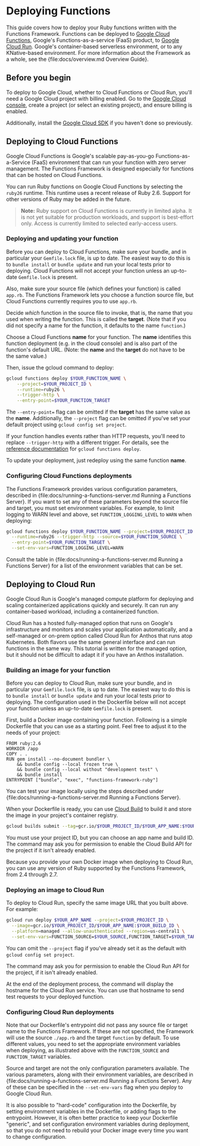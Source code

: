 <!--
# @title Deploying Functions
-->

# Deploying Functions

This guide covers how to deploy your Ruby functions written with the Functions
Framework. Functions can be deployed to
[Google Cloud Functions](https://cloud.google.com/functions), Google's
Functions-as-a-service (FaaS) product, to
[Google Cloud Run](https://cloud.google.com/run). Google's container-based
serverless environment, or to any KNative-based environment.
For more information about the Framework as a whole, see the
{file:docs/overview.md Overview Guide}.

## Before you begin

To deploy to Google Cloud, whether to Cloud Functions or Cloud Run, you'll need
a Google Cloud project with billing enabled. Go to the
[Google Cloud console](https://console.cloud.google.com/), create a project (or
select an existing project), and ensure billing is enabled.

Additionally, install the [Google Cloud SDK](https://cloud.google.com/sdk) if
you haven't done so previously.

## Deploying to Cloud Functions

Google Cloud Functions is Google's scalable pay-as-you-go Functions-as-a-Service
(FaaS) environment that can run your function with zero server management. The
Functions Framework is designed especially for functions that can be hosted on
Cloud Functions.

You can run Ruby functions on Google Cloud Functions by selecting the `ruby26`
runtime. This runtime uses a recent release of Ruby 2.6. Support for other
versions of Ruby may be added in the future.

> **Note:** Ruby support on Cloud Functions is currently in limited alpha.
> It is not yet suitable for production workloads, and support is best-effort
> only. Access is currently limited to selected early-access users.

### Deploying and updating your function

Before you can deploy to Cloud Functions, make sure your bundle, and in
particular your `Gemfile.lock` file, is up to date. The easiest way to do this
is to `bundle install` or `bundle update` and run your local tests prior to
deploying. Cloud Functions will not accept your function unless an up-to-date
`Gemfile.lock` is present.

Also, make sure your source file (which defines your function) is called
`app.rb`. The Functions Framework lets you choose a function source file, but
Cloud Functions currently requires you to use `app.rb`.

Decide _which_ function in the source file to invoke, that is, the name that you
used when writing the function. This is called the **target**. (Note that if you
did not specify a name for the function, it defaults to the name `function`.)

Choose a Cloud Functions **name** for your function. The **name** identifies
this function deployment (e.g. in the cloud console) and is also part of the
function's default URL. (Note: the **name** and the **target** do not have to
be the same value.)

Then, issue the gcloud command to deploy:

```sh
gcloud functions deploy $YOUR_FUNCTION_NAME \
    --project=$YOUR_PROJECT_ID \
    --runtime=ruby26 \
    --trigger-http \
    --entry-point=$YOUR_FUNCTION_TARGET
```

The `--entry-point=` flag can be omitted if the **target** has the same value
as the **name**. Additionally, the `--project` flag can be omitted if you've
set your default project using `gcloud config set project`.

If your function handles events rather than HTTP requests, you'll need to
replace `--trigger-http` with a different trigger. For details, see the
[reference documentation](https://cloud.google.com/sdk/gcloud/reference/functions/deploy)
for `gcloud functions deploy`.

To update your deployment, just redeploy using the same function **name**.

### Configuring Cloud Functions deployments

The Functions Framework provides various configuration parameters, described in
{file:docs/running-a-functions-server.md Running a Functions Server}.
If you want to set any of these parameters beyond the source file and target,
you must set environment variables. For example, to limit logging to WARN level
and above, set `FUNCTION_LOGGING_LEVEL` to `WARN` when deploying:

```sh
gcloud functions deploy $YOUR_FUNCTION_NAME --project=$YOUR_PROJECT_ID \
  --runtime=ruby26 --trigger-http --source=$YOUR_FUNCTION_SOURCE \
  --entry-point=$YOUR_FUNCTION_TARGET \
  --set-env-vars=FUNCTION_LOGGING_LEVEL=WARN
```

Consult the table in
{file:docs/running-a-functions-server.md Running a Functions Server}
for a list of the environment variables that can be set.

## Deploying to Cloud Run

Google Cloud Run is Google's managed compute platform for deploying and scaling
containerized applications quickly and securely. It can run any container-based
workload, including a containerized function.

Cloud Run has a hosted fully-managed option that runs on Google's infrastructure
and monitors and scales your application automatically, and a self-managed or
on-prem option called Cloud Run for Anthos that runs atop Kubernetes. Both
flavors use the same general interface and can run functions in the same way.
This tutorial is written for the managed option, but it should not be difficult
to adapt it if you have an Anthos installation.

### Building an image for your function

Before you can deploy to Cloud Run, make sure your bundle, and in
particular your `Gemfile.lock` file, is up to date. The easiest way to do this
is to `bundle install` or `bundle update` and run your local tests prior to
deploying. The configuration used in the Dockerfile below will not accept your
function unless an up-to-date `Gemfile.lock` is present.

First, build a Docker image containing your function. Following is a simple
Dockerfile that you can use as a starting point. Feel free to adjust it to the
needs of your project:

```
FROM ruby:2.6
WORKDIR /app
COPY . .
RUN gem install --no-document bundler \
    && bundle config --local frozen true \
    && bundle config --local without "development test" \
    && bundle install
ENTRYPOINT ["bundle", "exec", "functions-framework-ruby"]
```

You can test your image locally using the steps described under
{file:docs/running-a-functions-server.md Running a Functions Server}.

When your Dockerfile is ready, you can use
[Cloud Build](https://cloud.google.com/cloud-build) to build it and store the
image in your project's container registry.

```sh
gcloud builds submit --tag=gcr.io/$YOUR_PROJECT_ID/$YOUR_APP_NAME:$YOUR_BUILD_ID .
```

You must use your project ID, but you can choose an app name and build ID. The
command may ask you for permission to enable the Cloud Build API for the project
if it isn't already enabled.

Because you provide your own Docker image when deploying to Cloud Run, you can
use any version of Ruby supported by the Functions Framework, from 2.4 through
2.7.

### Deploying an image to Cloud Run

To deploy to Cloud Run, specify the same image URL that you built above. For
example:

```sh
gcloud run deploy $YOUR_APP_NAME --project=$YOUR_PROJECT_ID \
  --image=gcr.io/$YOUR_PROJECT_ID/$YOUR_APP_NAME:$YOUR_BUILD_ID \
  --platform=managed --allow-unauthenticated --region=us-central1 \
  --set-env-vars=FUNCTION_SOURCE=$YOUR_SOURCE,FUNCTION_TARGET=$YOUR_TARGET
```

You can omit the `--project` flag if you've already set it as the default with
`gcloud config set project`.

The command may ask you for permission to enable the Cloud Run API for the
project, if it isn't already enabled.

At the end of the deployment process, the command will display the hostname for
the Cloud Run service. You can use that hostname to send test requests to your
deployed function.

### Configuring Cloud Run deployments

Note that our Dockerfile's entrypoint did not pass any source file or target
name to the Functions Framework. If these are not specified, the Framework will
use the source `./app.rb` and the target `function` by default. To use different
values, you need to set the appropriate environment variables when deploying, as
illustrated above with the `FUNCTION_SOURCE` and `FUNCTION_TARGET` variables.

Source and target are not the only configuration parameters available. The
various parameters, along with their environment variables, are described in
{file:docs/running-a-functions-server.md Running a Functions Server}.
Any of these can be specified in the `--set-env-vars` flag when you deploy to
Google Cloud Run.

It is also possible to "hard-code" configuration into the Dockerfile, by setting
environment variables in the Dockerfile, or adding flags to the entrypoint.
However, it is often better practice to keep your Dockerfile "generic", and set
configuration environment variables during deployment, so that you do not need
to rebuild your Docker image every time you want to change configuration.
